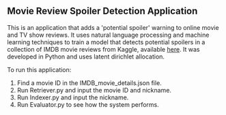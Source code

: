 ## Movie Review Spoiler Detection Application

This is an application that adds a 'potential spoiler' warning to online movie and TV show reviews. It uses natural language processing and machine learning techniques to train a model that detects potential
spoilers in a collection of IMDB movie reviews from Kaggle, available [here](https://www.kaggle.com/rmisra/imdb-spoiler-dataset/). It was developed in Python and uses latent dirichlet allocation.

To run this application:

1. Find a movie ID in the IMDB_movie_details.json file.
2. Run Retriever.py and input the movie ID and nickname.
3. Run Indexer.py and input the nickname.
4. Run Evaluator.py to see how the system performs.